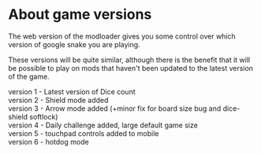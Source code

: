 # About game versions
The web version of the modloader gives you some control over which version of google snake you are playing.

These versions will be quite similar, although there is the benefit that it will be possible to play on mods that haven't been updated to the latest version of the game.

version 1 - Latest version of Dice count             
version 2 - Shield mode added  
version 3 - Arrow mode added (+minor fix for board size bug and dice-shield softlock)  
version 4 - Daily challenge added, large default game size  
version 5 - touchpad controls added to mobile  
version 6 - hotdog mode  
